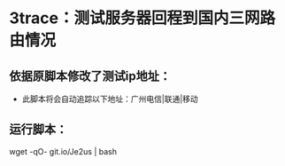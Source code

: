 # 3trace：测试服务器回程到国内三网路由情况
## 依据原脚本修改了测试ip地址：
* 此脚本将会自动追踪以下地址：广州电信|联通|移动

## 运行脚本：
wget -qO- git.io/Je2us | bash


